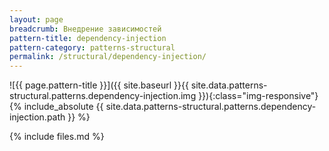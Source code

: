 ```yaml
---
layout: page
breadcrumb: Внедрение зависимостей
pattern-title: dependency-injection
pattern-category: patterns-structural
permalink: /structural/dependency-injection/
---
```

![{{ page.pattern-title }}]({{ site.baseurl }}{{ site.data.patterns-structural.patterns.dependency-injection.img }}){:class="img-responsive"}
{% include_absolute {{ site.data.patterns-structural.patterns.dependency-injection.path }} %}

{% include files.md %}
